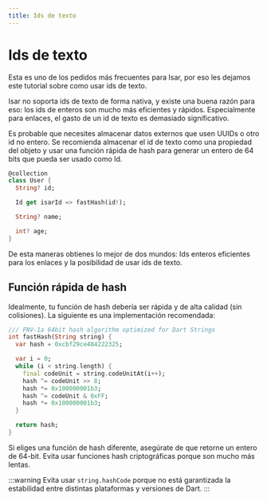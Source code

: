 ```yaml
---
title: Ids de texto
---
```


# Ids de texto

Esta es uno de los pedidos más frecuentes para Isar, por eso les dejamos este tutorial sobre como usar ids de texto.

Isar no soporta ids de texto de forma nativa, y existe una buena razón para eso: los ids de enteros son mucho más eficientes y rápidos. Especialmente para enlaces, el gasto de un id de texto es demasiado significativo.

Es probable que necesites almacenar datos externos que usen UUIDs o otro id no entero. Se recomienda almacenar el id de texto como una propiedad del objeto y usar una función rápida de hash para generar un entero de 64 bits que pueda ser usado como Id.

```dart
@collection
class User {
  String? id;

  Id get isarId => fastHash(id!);

  String? name;

  int? age;
}
```

De esta maneras obtienes lo mejor de dos mundos: Ids enteros eficientes para los enlaces y la posibilidad de usar ids de texto.

## Función rápida de hash

Idealmente, tu función de hash debería ser rápida y de alta calidad (sin colisiones). La siguiente es una implementación recomendada:

```dart
/// FNV-1a 64bit hash algorithm optimized for Dart Strings
int fastHash(String string) {
  var hash = 0xcbf29ce484222325;

  var i = 0;
  while (i < string.length) {
    final codeUnit = string.codeUnitAt(i++);
    hash ^= codeUnit >> 8;
    hash *= 0x100000001b3;
    hash ^= codeUnit & 0xFF;
    hash *= 0x100000001b3;
  }

  return hash;
}
```

Si eliges una función de hash diferente, asegúrate de que retorne un entero de 64-bit. Evita usar funciones hash criptográficas porque son mucho más lentas.

:::warning
Evita usar `string.hashCode` porque no está garantizada la estabilidad entre distintas plataformas y versiones de Dart.
:::
